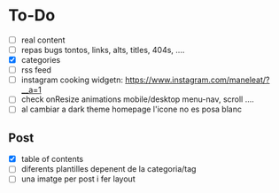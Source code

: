 # To-Do
- [ ] real content
- [ ] repas bugs tontos, links, alts, titles, 404s, <articles> ....
- [x] categories
- [ ] rss feed
- [ ] instagram cooking widgetn: https://www.instagram.com/maneleat/?__a=1 
- [ ] check onResize animations mobile/desktop menu-nav, scroll ....
- [ ] al cambiar a dark theme homepage l'icone no es posa blanc

## Post
- [x] table of contents
- [ ] diferents plantilles depenent de la categoria/tag
- [ ] una imatge per post i fer layout
